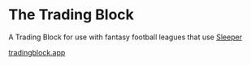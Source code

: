 # The Trading Block

A Trading Block for use with fantasy football leagues that use [Sleeper](https://sleeper.app/)

[tradingblock.app](https://tradingblock.app)
